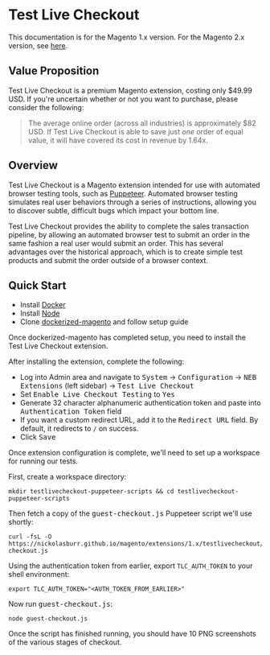 # Test Live Checkout

This documentation is for the Magento 1.x version. For the Magento 2.x version, see [here](https://nickolasburr.github.io/magento/extensions/2.x/testlivecheckout/latest).

## Value Proposition

Test Live Checkout is a premium Magento extension, costing only $49.99 USD. If you're uncertain whether or not you want to purchase, please consider the following:

> The average online order (across all industries) is approximately $82 USD. If Test Live Checkout is able to save just _one_ order of equal value,
> it will have covered its cost in revenue by 1.64x.

## Overview

Test Live Checkout is a Magento extension intended for use with automated browser testing tools, such as [Puppeteer](https://github.com/GoogleChrome/puppeteer).
Automated browser testing simulates real user behaviors through a series of instructions, allowing you to discover subtle, difficult bugs which impact your bottom line.

Test Live Checkout provides the ability to complete the sales transaction pipeline, by allowing an automated browser test to submit an order in the same fashion a real user
would submit an order. This has several advantages over the historical approach, which is to create simple test products and submit the order outside of a browser context.

## Quick Start

+ Install [Docker](https://www.docker.com)
+ Install [Node](https://nodejs.org)
+ Clone [dockerized-magento](https://github.com/andreaskoch/dockerized-magento) and follow setup guide

Once dockerized-magento has completed setup, you need to install the Test Live Checkout extension.

After installing the extension, complete the following:

+ Log into Admin area and navigate to <tt>System</tt> -> <tt>Configuration</tt> -> <tt>NEB Extensions</tt> (left sidebar) -> <tt>Test Live Checkout</tt>
+ Set <tt>Enable Live Checkout Testing</tt> to <tt>Yes</tt>
+ Generate 32 character alphanumeric authentication token and paste into <tt>Authentication Token</tt> field
+ If you want a custom redirect URL, add it to the <tt>Redirect URL</tt> field. By default, it redirects to `/` on success.
+ Click <tt>Save</tt>

Once extension configuration is complete, we'll need to set up a workspace for running our tests.

First, create a workspace directory:

```
mkdir testlivecheckout-puppeteer-scripts && cd testlivecheckout-puppeteer-scripts
```

Then fetch a copy of the <tt>guest-checkout.js</tt> Puppeteer script we'll use shortly:

```
curl -fsL -O https://nickolasburr.github.io/magento/extensions/1.x/testlivecheckout/puppeteer/guest-checkout.js
```

Using the authentication token from earlier, export `TLC_AUTH_TOKEN` to your shell environment:

```
export TLC_AUTH_TOKEN="<AUTH_TOKEN_FROM_EARLIER>"
```

Now run <tt>guest-checkout.js</tt>:

```
node guest-checkout.js
```

Once the script has finished running, you should have 10 PNG screenshots of the various stages of checkout.
